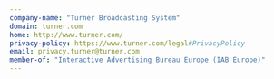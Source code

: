 ```yaml
---
company-name: "Turner Broadcasting System"
domain: turner.com
home: http://www.turner.com/
privacy-policy: https://www.turner.com/legal#PrivacyPolicy
email: privacy.turner@turner.com
member-of: "Interactive Advertising Bureau Europe (IAB Europe)"
---
```




